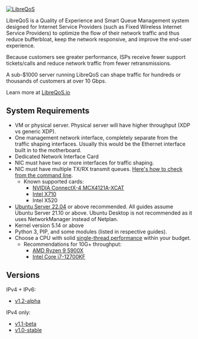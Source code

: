 <a href="https://libreqos.io/"><img alt="LibreQoS" src="https://raw.githubusercontent.com/rchac/LibreQoS/main/docs/banner2022.png"></a>

LibreQoS is a Quality of Experience and Smart Queue Management system designed for Internet Service Providers (such as Fixed Wireless Internet Service Providers) to optimize the flow of their network traffic and thus reduce bufferbloat, keep the network responsive, and improve the end-user experience.

Because customers see greater performance, ISPs receive fewer support tickets/calls and reduce network traffic from fewer retransmissions.

A sub-$1000 server running LibreQoS can shape traffic for hundreds or thousands of customers at over 10 Gbps. 

Learn more at [LibreQoS.io](https://libreqos.io/)

## System Requirements
* VM or physical server. Physical server will have higher throughput (XDP vs generic XDP).
* One management network interface, completely separate from the traffic shaping interfaces. Usually this would be the Ethernet interface built in to the motherboard.
* Dedicated Network Interface Card
* NIC must have two or more interfaces for traffic shaping.
* NIC must have multiple TX/RX transmit queues. [Here's how to check from the command line](https://serverfault.com/questions/772380/how-to-tell-if-nic-has-multiqueue-enabled).
  * Known supported cards:
    * [NVIDIA ConnectX-4 MCX4121A-XCAT](https://store.mellanox.com/products/nvidia-mcx4121a-xcat-connectx-4-lx-en-adapter-card-10gbe-dual-port-sfp28-pcie3-0-x8-rohs-r6.html)
    * [Intel X710](https://www.fs.com/products/75600.html)
    * Intel X520
* [Ubuntu Server 22.04](https://ubuntu.com/download/server) or above recommended. All guides assume Ubuntu Server 21.10 or above. Ubuntu Desktop is not recommended as it uses NetworkManager instead of Netplan.
* Kernel version 5.14 or above
* Python 3, PIP, and some modules (listed in respective guides).
* Choose a CPU with solid [single-thread performance](https://www.cpubenchmark.net/singleThread.html) within your budget.
  * Recommendations for 10G+ throughput:
    * [AMD Ryzen 9 5900X](https://www.bestbuy.com/site/amd-ryzen-9-5900x-4th-gen-12-core-24-threads-unlocked-desktop-processor-without-cooler/6438942.p?skuId=6438942)
    * [Intel Core i7-12700KF](https://www.bestbuy.com/site/intel-core-i7-12700kf-desktop-processor-12-8p-4e-cores-up-to-5-0-ghz-unlocked-lga1700-600-series-chipset-125w/6483674.p?skuId=6483674)
    
## Versions
IPv4 + IPv6:
- [v1.2-alpha](https://github.com/rchac/LibreQoS/tree/main/v1.2)

IPv4 only:
- [v1.1-beta](https://github.com/rchac/LibreQoS/tree/main/v1.1)
- [v1.0-stable](https://github.com/rchac/LibreQoS/tree/main/v1.0)
